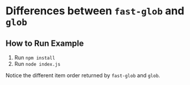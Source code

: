 # Differences between `fast-glob` and `glob`

## How to Run Example

1. Run `npm install`
2. Run `node index.js`

Notice the different item order returned by `fast-glob` and `glob`.
